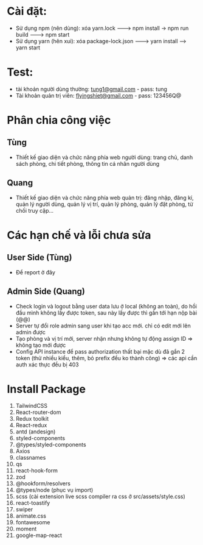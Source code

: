 # Cài đặt:
- Sử dụng npm (nên dùng): xóa yarn.lock ---> npm install -> npm run build ---> npm start
- Sử dụng yarn (hên xui): xóa package-lock.json ---> yarn install --> yarn start

# Test:
- tài khoản người dùng thường: tung1@gmail.com - pass: tung
- Tài khoản quản trị viên: flyingshiet@gmail.com - pass: 123456Q@ 

# Phân chia công việc
## Tùng
- Thiết kế giao diện và chức năng phía web người dùng: trang chủ, danh sách phòng, chi tiết phòng, thông tin cá nhân người dùng
## Quang
- Thiết kế giao diện và chức năng phía web quản trị: đăng nhập, đăng kí, quản lý người dùng, quản lý vị trí, quản lý phòng, quản lý đặt phòng, từ chối truy cập...


# Các hạn chế và lỗi chưa sửa
## User Side (Tùng)
- Để report ở đây
## Admin Side (Quang)
- Check login và logout bằng user data lưu ở local (không an toàn), do hồi đầu mình không lấy được token, sau này lấy được thì gần tới hạn nộp bài (@@)
- Server tự đổi role admin sang user khi tạo acc mới. chỉ có edit mới lên admin được
- Tạo phòng và vị trí mới, server nhận nhưng không tự động assign ID => không tạo mới được
- Config API instance để pass authorization thất bại mặc dù đã gắn 2 token (thử nhiều kiểu, thêm, bỏ prefix đều ko thành công) => các api cần auth xác thực đều bị 403

# Install Package
1. TailwindCSS
2. React-router-dom
3. Redux toolkit
4. React-redux
5. antd (andesign)
6. styled-components
7. @types/styled-components
8. Axios
9. classnames
10. qs
11. react-hook-form
12. zod
13. @hookform/resolvers
14. @types/node (phục vụ import)
15. scss (cài extension live scss compiler ra css ở src/assets/style.css)
16. react-toastify
17. swiper
18. animate.css
19. fontawesome
20. moment
21. google-map-react